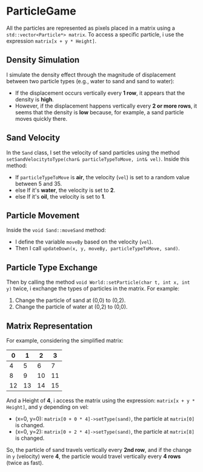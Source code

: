 # ParticleGame
All the particles are represented as pixels placed in a matrix using a `std::vector<Particle*> matrix`. 
To access a specific particle, i use the expression `matrix[x + y * Height]`.

## Density Simulation

I simulate the density effect through the magnitude of displacement between two particle types (e.g., water to sand and sand to water):

- If the displacement occurs vertically every **1 row**, it appears that the density is **high**.
- However, if the displacement happens vertically every **2 or more rows**, it seems that the density is **low** because, for example, a sand particle moves quickly there.

## Sand Velocity

In the `Sand` class, I set the velocity of sand particles using the method `setSandVelocitytoType(char& particleTypeToMove, int& vel)`. Inside this method:

- If `particleTypeToMove` is **air**, the velocity (`vel`) is set to a random value between 5 and 35.
- else If it's **water**, the velocity is set to **2**.
- else If it's **oil**, the velocity is set to **1**.

## Particle Movement

Inside the `void Sand::moveSand` method:

- I define the variable `moveBy` based on the velocity (`vel`).
- Then I call `updateDown(x, y, moveBy, particleTypeToMove, sand)`.

## Particle Type Exchange

Then by calling the method `void World::setParticle(char t, int x, int y)` twice, i exchange the types of particles in the matrix. For example:

1. Change the particle of sand at (0,0) to (0,2).
2. Change the particle of water at (0,2) to (0,0).

## Matrix Representation

For example, considering the simplified matrix:

| 0  | 1  | 2  | 3  |
|----|----|----|----|
| 4  | 5  | 6  | 7  |
| 8  | 9  | 10 | 11 |
| 12 | 13 | 14 | 15 |

And a Height of **4**, i access the matrix using the expression: `matrix[x + y * Height]`, and y depending on vel:  

- (x=0, y=0): `matrix[0 + 0 * 4]->setType(sand)`, the particle at `matrix[0]` is changed.
- (x=0, y=2): `matrix[0 + 2 * 4]->setType(sand)`, the particle at `matrix[8]` is changed.

So, the particle of sand travels vertically every **2nd row**, and if the change in `y` (velocity) were **4**, the particle would travel vertically every **4 rows** (twice as fast).
